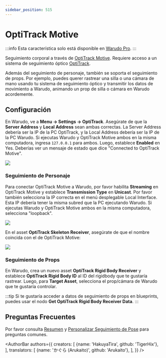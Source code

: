 ```yaml
---
sidebar_position: 515
---
```


# OptiTrack Motive

:::info
Esta característica solo está disponible en [Warudo Pro](../pro).
:::

Seguimiento corporal a través de [OptiTrack Motive](https://optitrack.com/software/motive/). Requiere acceso a un sistema de seguimiento óptico [OptiTrack](https://optitrack.com).

Además del seguimiento de personaje, también se soporta el seguimiento de props. Por ejemplo, puedes querer rastrear una silla o una cámara de mano usando tu sistema de seguimiento óptico y transmitir los datos de movimiento a Warudo, animando un prop de silla o cámara en Warudo acordemente.

## Configuración

En Warudo, ve a **Menu -> Settings -> OptiTrack**. Asegúrate de que la **Server Address** y **Local Address** sean ambas correctas. La Server Address debería ser la IP de la PC OptiTrack, y la Local Address debería ser la IP de la PC Warudo. Si ejecutas Warudo y OptiTrack Motive ambos en la misma computadora, ingresa `127.0.0.1` para ambos. Luego, establece **Enabled** en Yes. Deberías ver un mensaje de estado que dice "Connected to OptiTrack Motive".

![](/doc-img/en-optitrack-1.png)

### Seguimiento de Personaje

Para conectar OptiTrack Motive a Warudo, por favor habilita **Streaming** en OptiTrack Motive y establece **Transmission Type** en **Unicast**. Por favor también selecciona la IP correcta en el menú desplegable Local Interface. Esta IP debería tener la misma subred que la PC ejecutando Warudo. Si ejecutas Warudo y OptiTrack Motive ambos en la misma computadora, selecciona "loopback".

![](/doc-img/en-optitrack-2.png)

En el asset **OptiTrack Skeleton Receiver**, asegúrate de que el nombre coincida con el de OptiTrack Motive:

![](/doc-img/en-optitrack-3.png)

### Seguimiento de Props

En Warudo, crea un nuevo asset **OptiTrack Rigid Body Receiver** y establece **OptiTrack Rigid Body ID** al ID del rigidbody que te gustaría rastrear. Luego, para **Target Asset**, selecciona el prop/cámara de Warudo que te gustaría controlar.

:::tip
Si te gustaría acceder a datos de seguimiento de props en blueprints, puedes usar el nodo **Get OptiTrack Rigid Body Receiver Data**.
:::

## Preguntas Frecuentes

Por favor consulta [Resumen](overview#FAQ) y [Personalizar Seguimiento de Pose](body-tracking#FAQ) para preguntas comunes.

<AuthorBar authors={{
  creators: [
    {name: 'HakuyaTira', github: 'TigerHix'},
  ],
  translators: [
    {name: 'かぐら (Arukaito)', github: 'Arukaito'},
  ],
}} />
